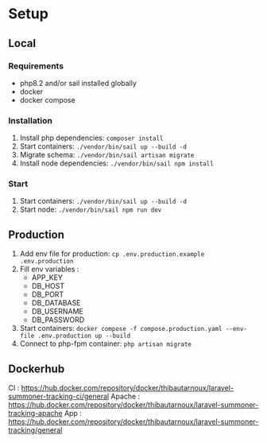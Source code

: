 # Setup

## Local

### Requirements

-   php8.2 and/or sail installed globally
-   docker
-   docker compose

### Installation

1. Install php dependencies: `composer install`
2. Start containers: `./vendor/bin/sail up --build -d`
3. Migrate schema: `./vendor/bin/sail artisan migrate`
4. Install node dependencies: `./vendor/bin/sail npm install`

### Start

1. Start containers: `./vendor/bin/sail up --build -d`
2. Start node: `./vendor/bin/sail npm run dev`

## Production

1. Add env file for production: `cp .env.production.example .env.production`
2. Fill env variables :
    - APP_KEY
    - DB_HOST
    - DB_PORT
    - DB_DATABASE
    - DB_USERNAME
    - DB_PASSWORD
3. Start containers: `docker compose -f compose.production.yaml --env-file .env.production up --build`
4. Connect to php-fpm container: `php artisan migrate`

## Dockerhub

CI : https://hub.docker.com/repository/docker/thibautarnoux/laravel-summoner-tracking-ci/general
Apache : https://hub.docker.com/repository/docker/thibautarnoux/laravel-summoner-tracking-apache
App : https://hub.docker.com/repository/docker/thibautarnoux/laravel-summoner-tracking/general
